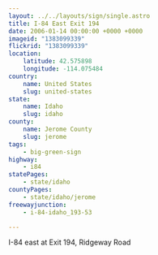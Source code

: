 ```yaml
---
layout: ../../layouts/sign/single.astro
title: I-84 East Exit 194
date: 2006-01-14 00:00:00 +0000 +0000
imageid: "1383099339"
flickrid: "1383099339"
location:
    latitude: 42.575898
    longitude: -114.075484
country:
    name: United States
    slug: united-states
state:
    name: Idaho
    slug: idaho
county:
    name: Jerome County
    slug: jerome
tags:
    - big-green-sign
highway:
    - i84
statePages:
    - state/idaho
countyPages:
    - state/idaho/jerome
freewayjunction:
    - i-84-idaho_193-53

---
```

I-84 east at Exit 194, Ridgeway Road